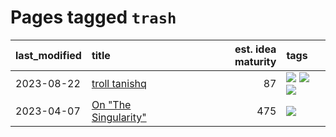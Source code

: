 # Pages tagged `trash`

|last_modified|title|est. idea maturity|tags
|:---|:---|---:|:---|
|2023-08-22|[troll tanishq](../troll_tanishq.md)|87|[![](https://img.shields.io/badge/tag-completed-a68128)](../tags/completed.md) [![](https://img.shields.io/badge/tag-eleuther-b4243e)](../tags/eleuther.md) [![](https://img.shields.io/badge/tag-trash-b7fb0)](../tags/trash.md)|
|2023-04-07|[On "The Singularity"](../alternative-perspective-on-the-singularity.md)|475|[![](https://img.shields.io/badge/tag-trash-b7fb0)](../tags/trash.md)|